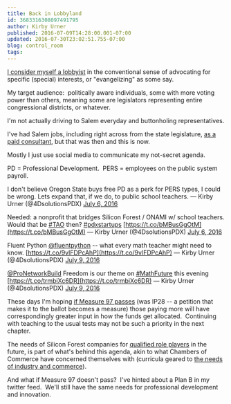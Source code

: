 ```yaml
---
title: Back in Lobbyland
id: 3683316308097491795
author: Kirby Urner
published: 2016-07-09T14:28:00.001-07:00
updated: 2016-07-30T23:02:51.755-07:00
blog: control_room
tags: 
---
```


[](https://www.flickr.com/photos/kirbyurner/27858577450/in/dateposted-public/)

[I consider myself a lobbyist](http://mybizmo.blogspot.com/2009/06/lobbying-again.html) in the conventional sense of advocating for specific (special) interests, or "evangelizing" as some say. 

My target audience:  politically aware individuals, some with more voting power than others, meaning some are legislators representing entire congressional districts, or whatever.

I'm not actually driving to Salem everyday and buttonholing representatives. 

I've had Salem jobs, including right across from the state legislature, [as a paid consultant](http://controlroom.blogspot.com/2006/04/todays-networking.html), but that was then and this is now.

Mostly I just use social media to communicate my not-secret agenda. 

PD = Professional Development.  PERS = employees on the public system payroll. 

I don't believe Oregon State buys free PD as a perk for PERS types, I could be wrong. Lets expand that, if we do, to public school teachers.
— Kirby Urner (@4DsolutionsPDX) [July 6, 2016](https://twitter.com/4DsolutionsPDX/status/750836549978206208)

Needed:  a nonprofit that bridges Silicon Forest / ONAMI w/ school teachers.  Would that be [#TAO](https://twitter.com/hashtag/TAO?src=hash) then? [#pdxstartups](https://twitter.com/hashtag/pdxstartups?src=hash) [https://t.co/bMBusGgOtM](https://t.co/bMBusGgOtM)
— Kirby Urner (@4DsolutionsPDX) [July 6, 2016](https://twitter.com/4DsolutionsPDX/status/750839473378693120)

Fluent Python [@fluentpython](https://twitter.com/fluentpython)  -- what every math teacher might need to know. [https://t.co/9vlFDPcAhP](https://t.co/9vlFDPcAhP)
— Kirby Urner (@4DsolutionsPDX) [July 9, 2016](https://twitter.com/4DsolutionsPDX/status/751578669986902016)

[@ProNetworkBuild](https://twitter.com/ProNetworkBuild) Freedom is our theme on [#MathFuture](https://twitter.com/hashtag/MathFuture?src=hash) this evening [https://t.co/trmbiXc6DR](https://t.co/trmbiXc6DR)
— Kirby Urner (@4DsolutionsPDX) [July 9, 2016](https://twitter.com/4DsolutionsPDX/status/751624590246293504)

These days I'm hoping [if Measure 97 passes](http://www.opb.org/news/article/poll-oregon-vote-taxes-corporation-union/) (was IP28 -- a petition that makes it to the ballot becomes a measure) those paying more will have correspondingly greater input in how the funds get allocated.  Continuing with teaching to the usual tests may not be such a priority in the next chapter.

The needs of Silicon Forest companies for [qualified role players](http://controlroom.blogspot.com/2016/06/learn-hex.html) in the future, is part of what's behind this agenda, akin to what Chambers of Commerce have concerned themselves with (curricula geared to [the needs of industry and commerce](http://wikieducator.org/Supermarket_Math)).

And what if Measure 97 doesn't pass?  I've hinted about a Plan B in my twitter feed.  We'll still have the same needs for professional development and innovation.